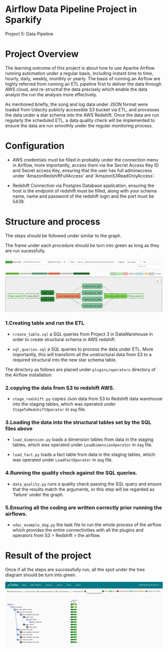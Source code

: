 # Airflow Data Pipeline Project in Sparkify

Project 5: Data Pipeline 

# Project Overview

The learning outcome of this project is about how to use Apache Airflow running automation under a regular basis, including instant time to time, hourly, daily, weekly, monthly or yearly. The basis of running an Airflow are highly referred from running an ETL pipeline first to deliver the data through AWS cloud, and re-structral the data precisely which enable the data analyst the run the analysis more effectively. 

As mentioned briefly, the song and log data under JSON format were loaded from Udacity publicly accessible S3 bucket via ETL, and processes the data under a star schema into the AWS Redshift. Once the data are run regularly the scheduled ETL, a data quality check will be implemented to ensure the data are run smoothly under the regular monitoring process.

# Configuration 
- AWS credentials must be filled in probably under the connection menu in Airflow, more importantly, access them via the Secret Access Key ID and Secret access Key, ensuring that the user has full adminaccess under 'AmazonRedshiftFullAccess' and 'AmazonS3ReadOnlyAccess'. 

- Redshift Connection via Postgres Database application, ensuring the host is the endpoint of redshift must be filled, along with your schema name, name and password of the redshift login and the port must be 5439.  

# Structure and process

The steps should be followed under similar to the graph. 

The frame under each procedure should be turn into green as long as they are run sucessfully. 

<img src="images/pipeline_graph.PNG">
 
### 1.Creating table and run the ETL 
- ```create_table.sql``` a SQL queries from Project 3 in DataWarehouse in order to create structural schema in AWS redshift. 


- ```sql_queries.sql``` a SQL queries to process the data under ETL. More importantly, this will transform all the unstructural data from S3 to a required structural into the new star schema table. 


The directory as follows are placed under ```plugins/operators``` directory of the Airflow installation: 
### 2.copying the data from S3 to redshift AWS. 

- ```stage_redshift.py``` copies Json data from S3 to Redshift data warehouse into the staging tables, which was operated under ```StageToRedshiftOperator``` in ```dag``` file.

### 3.Loading the data into the structural tables set by the SQL files above  
- ```load_dimension.py``` loads a dimension tables from data in the staging tables, which was operated under ```LoadDimensionOperator``` in ```dag``` file. 

- ```load_fact.py``` loads a fact table from data in the staging tables, which was operated under ```LoadFactOperator``` in ```dag``` file. 

### 4.Running the quality check against the SQL queries. 

- ```data_quality.py``` runs a quality check passing the SQL query and ensure that the results match the arguments, or this step will be regarded as 'failure' under the graph. 

### 5.Ensuring all the coding are written correctly prior running the airflows. 

- ```udac_example_dag.py``` the task file to run the whole process of the airflow which provides the entire connectivities with all the plugins and operators from S3 > Redshift > the airflow. 


# Result of the project

Once if all the steps are successfully run, all the spot under the tree diagram should be turn into green. 

<img src="images/tree_graph.PNG">





